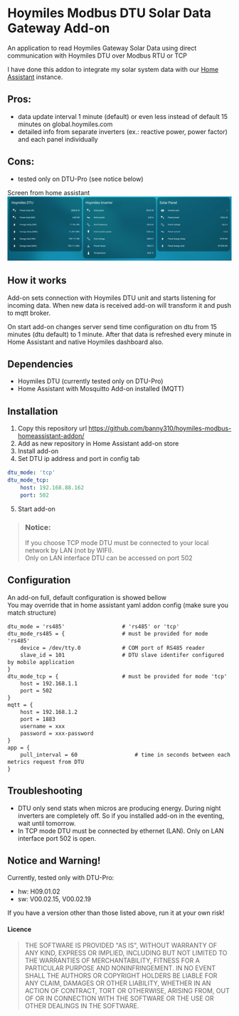 
# Hoymiles Modbus DTU Solar Data Gateway Add-on

An application to read Hoymiles Gateway Solar Data using direct communication with Hoymiles DTU over Modbus RTU or TCP

I have done this addon to integrate my solar system data with our [Home Assistant](https://www.home-assistant.io/) instance.

## Pros:
- data update interval 1 minute (default) or even less instead of default 15 minutes on global.hoymiles.com
- detailed info from separate inverters (ex.: reactive power, power factor) and each panel individually

## Cons:
- tested only on DTU-Pro (see notice below)

Screen from home assistant
<img src="https://github.com/banny310/hoymiles-dtu-homeassistant-addon/raw/master/img/dtu_ha.png" alt="" width="800" />

## How it works

Add-on sets connection with Hoymiles DTU unit and starts listening for incoming data.
When new data is received add-on will transform it and push to mqtt broker.

On start add-on changes server send time configuration on dtu from 15 minutes (dtu default) to 1 minute.
After that data is refreshed every minute in Home Assistant and native Hoymiles dashboard also.

## Dependencies

- Hoymiles DTU (currently tested only on DTU-Pro)
- Home Assistant with Mosquitto Add-on installed (MQTT)

## Installation

1. Copy this repository url https://github.com/banny310/hoymiles-modbus-homeassistant-addon/
2. Add as new repository in Home Assistant add-on store
3. Install add-on
4. Set DTU ip address and port in config tab
```yaml
dtu_mode: 'tcp'
dtu_mode_tcp:
    host: 192.168.88.162
    port: 502
```
5. Start add-on

> ### Notice:
> If you choose TCP mode
> DTU must be connected to your local network by LAN (not by WIFI).\
> Only on LAN interface DTU can be accessed on port 502

## Configuration

An add-on full, default configuration is showed bellow\
You may override that in home assistant yaml addon config (make sure you match structure)
```
dtu_mode = 'rs485'                  # 'rs485' or 'tcp'
dtu_mode_rs485 = {                  # must be provided for mode 'rs485'
    device = /dev/tty.0             # COM port of RS485 reader
    slave_id = 101                  # DTU slave identifer configured by mobile application
}
dtu_mode_tcp = {                    # must be provided for mode 'tcp'
    host = 192.168.1.1
    port = 502
}
mqtt = {
    host = 192.168.1.2
    port = 1883
    username = xxx
    password = xxx-password
}
app = {
    pull_interval = 60                  # time in seconds between each metrics request from DTU
}
```

## Troubleshooting

- DTU only send stats when micros are producing energy. During night inverters are completely off. So if you installed add-on in the eventing, wait until tomorrow.
- In TCP mode DTU must be connected by ethernet (LAN). Only on LAN interface port 502 is open.

## Notice and Warning!

Currently, tested only with DTU-Pro:
- hw: H09.01.02 
- sw: V00.02.15, V00.02.19

If you have a version other than those listed above, run it at your own risk!

#### Licence

> THE SOFTWARE IS PROVIDED "AS IS", WITHOUT WARRANTY OF ANY KIND, EXPRESS OR IMPLIED, INCLUDING BUT NOT LIMITED TO THE WARRANTIES OF MERCHANTABILITY, FITNESS FOR A PARTICULAR PURPOSE AND NONINFRINGEMENT. IN NO EVENT SHALL THE AUTHORS OR COPYRIGHT HOLDERS BE LIABLE FOR ANY CLAIM, DAMAGES OR OTHER LIABILITY, WHETHER IN AN ACTION OF CONTRACT, TORT OR OTHERWISE, ARISING FROM, OUT OF OR IN CONNECTION WITH THE SOFTWARE OR THE USE OR OTHER DEALINGS IN THE SOFTWARE.
